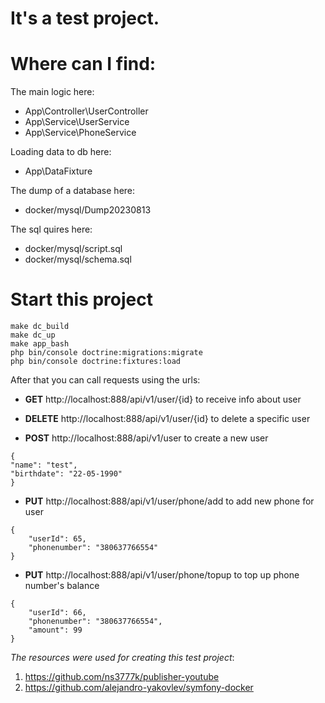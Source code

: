 It's a test project.
====================

Where can I find:
================

The main logic here:
- App\Controller\UserController
- App\Service\UserService
- App\Service\PhoneService

Loading data to db here:
- App\DataFixture

The dump of a database here:
- docker/mysql/Dump20230813


The sql quires here:
- docker/mysql/script.sql
- docker/mysql/schema.sql


Start this project
==================

```console
make dc_build
make dc_up
make app_bash
php bin/console doctrine:migrations:migrate
php bin/console doctrine:fixtures:load
```

After that you can call requests using the urls:

- **GET** http://localhost:888/api/v1/user/{id}
  to receive info about user

- **DELETE** http://localhost:888/api/v1/user/{id}
        to delete a specific user

- **POST** http://localhost:888/api/v1/user
        to create a new user
```
{
"name": "test",
"birthdate": "22-05-1990"
}
```

- **PUT** http://localhost:888/api/v1/user/phone/add
        to add new phone for user
```
{
    "userId": 65,
    "phonenumber": "380637766554"
}
```

- **PUT** http://localhost:888/api/v1/user/phone/topup
    to top up phone number's balance
```
{
    "userId": 66,
    "phonenumber": "380637766554",
    "amount": 99
}
 ```


*The resources were used for creating this test project*:
1. https://github.com/ns3777k/publisher-youtube
2. https://github.com/alejandro-yakovlev/symfony-docker

